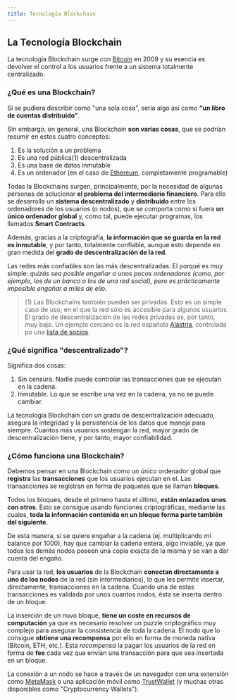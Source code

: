 ```yaml
---
title: Tecnología Blockchain
---
```


## La Tecnología Blockchain

La tecnología Blockchain surge con [Bitcoin](https://es.wikipedia.org/wiki/Historia_de_bitcoin) en 2009 y su esencia es devolver el control a los usuarios frente a un sistema totalmente centralizado.

### ¿Qué es una Blockchain?

Si se pudiera describir como "una sola cosa", sería algo así como **“un libro de cuentas distribuido”**.

Sin embargo, en general, una Blockchain **son varias cosas**, que se podrían resumir en estos cuatro conceptos:

1. Es la solución a un problema
2. Es una red pública(1) descentralizada
3. Es una base de datos inmutable
4. Es un ordenador (en el caso de [Ethereum](https://ethereum.org/), completamente programable)

Todas la Blockchains surgen, principalmente, por la necesidad de algunas personas de solucionar **el problema del intermediario financiero**. Para ello se desarrolla un **sistema descentralizado** y **distribuido** entre los ordenadores de los usuarios (o nodos), que se comporta como si fuera **un único ordenador global** y, como tal, puede ejecutar programas, los llamados **Smart Contracts**.

Además, gracias a la criptografía, **la información que se guarda en la red es inmutable**, y por tanto, totalmente confiable, aunque esto depende en gran medida del **grado de descentralización de la red**.

Las redes más confiables son las más descentralizadas. El porqué es muy simple: _quizás sea posible engañar a unos pocos ordenadores (como, por ejemplo, los de un banco o los de una red social), pero es prácticamente imposible engañar a miles de ello_.

> (1) Las Blockchains también pueden ser privadas. Esto es un simple caso de uso, en el que la red sólo es accesible para algunos usuarios. El grado de descentralización de las redes privadas es, por tanto, muy bajo. Un ejemplo cercano es la red española [Alastria](https://alastria.io/), controlada po una [lista de socios](https://alastria.io/directorio-de-socios).

### ¿Qué significa "descentralizado"?

Significa dos cosas:

1. Sin censura. Nadie puede controlar las transacciones que se ejecutan en la cadena.
2. Inmutable. Lo que se escribe una vez en la cadena, ya no se puede cambiar.

La tecnología Blockchain con un grado de descentralización adecuado, asegura la integridad y la persistencia de los datos que maneja para siempre.
Cuantos más usuarios sostengan la red, mayor grado de descentralización tiene, y por tanto, mayor confiabilidad.


### ¿Cómo funciona una Blockchain?

Debemos pensar en una Blockchain como un único ordenador global que **registra** las **transacciones** que los usuarios ejecutan en el. Las transacciones se registran en forma de paquetes que se llaman **bloques**.

Todos los bloques, desde el primero hasta el último, **están enlazados unos con otros**. Esto se consigue usando funciones criptográficas, mediante las cuales, **toda la información contenida en un bloque forma parte también del siguiente**.

De esta manera, si se quiere engañar a la cadena (ej. multiplicando mi balance por 1000), hay que cambiar la cadena entera, algo inviable, ya que todos los demás nodos poseen una copia exacta de la misma y se van a dar cuenta del engaño.

Para usar la red, **los usuarios** de la Blockchain **conectan directamente a uno de los nodos** de la red (sin intermediarios), lo que les permite insertar, directamente, transacciones en la cadena. Cuando una de estas transacciones es validada por unos cuantos nodos, ésta se inserta dentro de un bloque.

La inserción de un nuvo bloque, **tiene un coste en recursos de computación** ya que es necesario resolver un puzzle criptográfico muy complejo para asegurar la consistencia de toda la cadena. El nodo que lo consigue **obtiene una recompensa** por ello en forma de moneda nativa (Bitcoin, ETH, etc.). Esta _recompensa_ la pagan los usuarios de la red en forma de **fee** cada vez que envían una transacción para que sea insertada en un bloque.

La conexión a un nodo se hace a través de un navegador con una extensión como [MetaMask](https://metamask.io/) o una aplicación móvil como [TrustWallet](https://trustwallet.com/) (y muchas otras disponibles como "Cryptocurrency Wallets").

